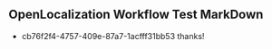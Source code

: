## OpenLocalization Workflow Test MarkDown
* cb76f2f4-4757-409e-87a7-1acfff31bb53 thanks!

<!--HONumber=Aug16_HO4-->



